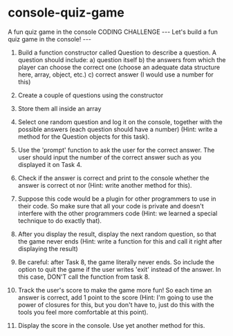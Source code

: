 # console-quiz-game
A fun quiz game in the console
CODING CHALLENGE
--- Let's build a fun quiz game in the console! ---

1. Build a function constructor called Question to describe a question. A question should include:
a) question itself
b) the answers from which the player can choose the correct one (choose an adequate data structure here, array, object, etc.)
c) correct answer (I would use a number for this)

2. Create a couple of questions using the constructor

3. Store them all inside an array

4. Select one random question and log it on the console, together with the possible answers (each question should have a number) (Hint: write a method for the Question objects for this task).

5. Use the 'prompt' function to ask the user for the correct answer. The user should input the number of the correct answer such as you displayed it on Task 4.

6. Check if the answer is correct and print to the console whether the answer is correct ot nor (Hint: write another method for this).

7. Suppose this code would be a plugin for other programmers to use in their code. So make sure that all your code is private and doesn't interfere with the other programmers code (Hint: we learned a special technique to do exactly that).

8. After you display the result, display the next random question, so that the game never ends (Hint: write a function for this and call it right after displaying the result)

9. Be careful: after Task 8, the game literally never ends. So include the option to quit the game if the user writes 'exit' instead of the answer. In this case, DON'T call the function from task 8.

10. Track the user's score to make the game more fun! So each time an answer is correct, add 1 point to the score (Hint: I'm going to use the power of closures for this, but you don't have to, just do this with the tools you feel more comfortable at this point).

11. Display the score in the console. Use yet another method for this.
